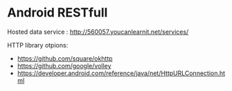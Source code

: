 # Android RESTfull


Hosted data service : http://560057.youcanlearnit.net/services/

HTTP library otpions: 


- https://github.com/square/okhttp
- https://github.com/google/volley
- https://developer.android.com/reference/java/net/HttpURLConnection.html
